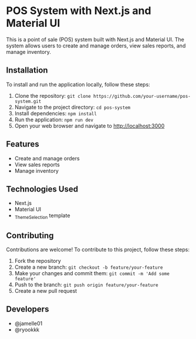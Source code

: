 # POS System with Next.js and Material UI

This is a point of sale (POS) system built with Next.js and Material UI. The system allows users to create and manage orders, view sales reports, and manage inventory.

## Installation

To install and run the application locally, follow these steps:

1. Clone the repository: `git clone https://github.com/your-username/pos-system.git`
2. Navigate to the project directory: `cd pos-system`
3. Install dependencies: `npm install`
4. Run the application: `npm run dev`
5. Open your web browser and navigate to [http://localhost:3000](http://localhost:3000)

## Features

- Create and manage orders
- View sales reports
- Manage inventory

## Technologies Used

- Next.js
- Material UI
- <sub>ThemeSelection</sub> template

## Contributing

Contributions are welcome! To contribute to this project, follow these steps:

1. Fork the repository
2. Create a new branch: `git checkout -b feature/your-feature`
3. Make your changes and commit them: `git commit -m 'Add some feature'`
4. Push to the branch: `git push origin feature/your-feature`
5. Create a new pull request

## Developers

- @jamelle01
- @ryookkk 
